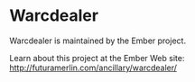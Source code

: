 # Warcdealer

Warcdealer is maintained by the Ember project.

Learn about this project at the Ember Web site: http://futuramerlin.com/ancillary/warcdealer/
